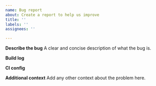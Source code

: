 ```yaml
---
name: Bug report
about: Create a report to help us improve
title: ''
labels: ''
assignees: ''

---
```


<!-- 
Hi! If you're not sure whether your problem is a bug in cibuildwheel or something else, please consider asking a question in the Discussions tab first!
-->

**Describe the bug**
A clear and concise description of what the bug is.

**Build log**
<!-- Please provide a link to a build log that shows the problem -->

**CI config**
<!-- Link to the CI config that produced the build log above. e.g. the Github Actions workflow file -->

**Additional context**
Add any other context about the problem here.
